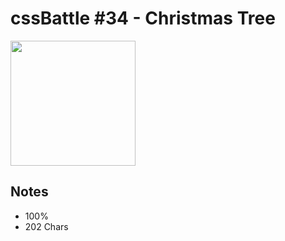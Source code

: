 # cssBattle #34 - Christmas Tree

<img src="https://cssbattle.dev/targets/34@2x.png" width="200">

## Notes

- 100%
- 202 Chars
